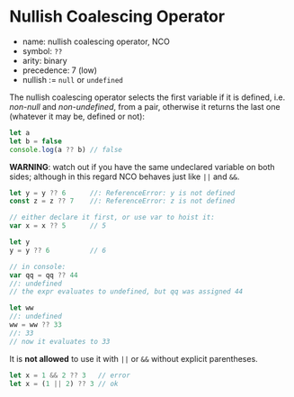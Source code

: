 # Nullish Coalescing Operator

- name: nullish coalescing operator, NCO
- symbol: `??`
- arity: binary
- precedence: 7 (low)
- nullish := `null` or `undefined`

The nullish coalescing operator selects the first variable if it is defined, 
i.e. *non-null* and *non-undefined*, from a pair, otherwise it returns the last one (whatever it may be, defined or not):

```js
let a
let b = false
console.log(a ?? b) // false
```

**WARNING**: watch out if you have the same undeclared variable on both sides; although in this regard NCO behaves just like `||` and `&&`.

```js
let y = y ?? 6      //: ReferenceError: y is not defined
const z = z ?? 7    //: ReferenceError: z is not defined

// either declare it first, or use var to hoist it:
var x = x ?? 5      // 5

let y
y = y ?? 6          // 6

// in console:
var qq = qq ?? 44
//: undefined
// the expr evaluates to undefined, but qq was assigned 44

let ww
//: undefined
ww = ww ?? 33
//: 33
// now it evaluates to 33
```


It is **not allowed** to use it with `||` or `&&` without explicit parentheses.

```js
let x = 1 && 2 ?? 3   // error
let x = (1 || 2) ?? 3 // ok
```
